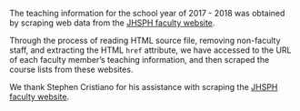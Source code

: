 The teaching information for the school year of 2017 - 2018 was obtained by scraping web data from the [JHSPH faculty website](https://www.jhsph.edu/faculty/directory/list/).

Through the process of reading HTML source file, removing non-faculty staff, and extracting the HTML `href` attribute, we have accessed to the URL of each faculty member’s teaching information, and then scraped the course lists from these websites.

We thank Stephen Cristiano for his assistance with scraping the [JHSPH faculty website](https://www.jhsph.edu/faculty/directory/list/).
